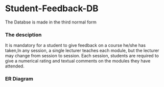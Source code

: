 # Student-Feedback-DB
The Databse is made in the third normal form

### The desciption
It is mandatory for a student to give feedback on a course he/she has taken,In any session, a single lecturer teaches each module, but the lecturer may change from session to session. Each
session, students are required to give a numerical rating and textual comments on the modules they have attended.

### ER Diagram
